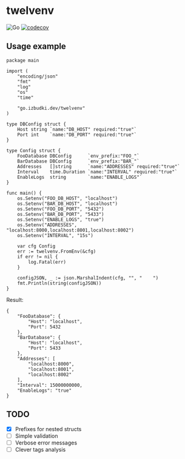 # twelvenv

![Go](https://github.com/izbudki/twelvenv/workflows/Go/badge.svg?branch=master)
[![codecov](https://codecov.io/gh/izbudki/twelvenv/branch/master/graph/badge.svg)](https://codecov.io/gh/izbudki/twelvenv)

## Usage example

```
package main

import (
	"encoding/json"
	"fmt"
	"log"
	"os"
	"time"

	"go.izbudki.dev/twelvenv"
)

type DBConfig struct {
	Host string `name:"DB_HOST" required:"true"`
	Port int    `name:"DB_PORT" required:"true"`
}

type Config struct {
	FooDatabase DBConfig      `env_prefix:"FOO_"`
	BarDatabase DBConfig      `env_prefix:"BAR_"`
	Addresses   []string      `name:"ADDRESSES" required:"true"`
	Interval    time.Duration `name:"INTERVAL" required:"true"`
	EnableLogs  string        `name:"ENABLE_LOGS"`
}

func main() {
	os.Setenv("FOO_DB_HOST", "localhost")
	os.Setenv("BAR_DB_HOST", "localhost")
	os.Setenv("FOO_DB_PORT", "5432")
	os.Setenv("BAR_DB_PORT", "5433")
	os.Setenv("ENABLE_LOGS", "true")
	os.Setenv("ADDRESSES", "localhost:8000,localhost:8001,localhost:8002")
	os.Setenv("INTERVAL", "15s")

	var cfg Config
	err := twelvenv.FromEnv(&cfg)
	if err != nil {
		log.Fatal(err)
	}

	configJSON, _ := json.MarshalIndent(cfg, "", "    ")
	fmt.Println(string(configJSON))
}
```

Result:
```
{
    "FooDatabase": {
        "Host": "localhost",
        "Port": 5432
    },
    "BarDatabase": {
        "Host": "localhost",
        "Port": 5433
    },
    "Addresses": [
        "localhost:8000",
        "localhost:8001",
        "localhost:8002"
    ],
    "Interval": 15000000000,
    "EnableLogs": "true"
}
```

## TODO

- [x] Prefixes for nested structs
- [ ] Simple validation
- [ ] Verbose error messages
- [ ] Clever tags analysis
